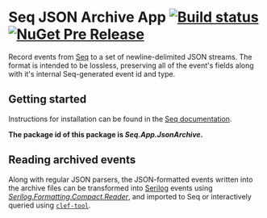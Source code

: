 # Seq JSON Archive App [![Build status](https://ci.appveyor.com/api/projects/status/3aq07d7prowagwgu?svg=true)](https://ci.appveyor.com/project/datalust/seq-app-jsonarchive) [![NuGet Pre Release](https://img.shields.io/nuget/vpre/Seq.App.JsonArchive.svg)](https://nuget.org/packages/Seq.App.JsonArchive)

Record events from [Seq](https://getseq.net) to a set of newline-delimited JSON streams. The format is intended to be lossless, preserving all of the event's fields along with it's internal Seq-generated event id and type.

## Getting started

Instructions for installation can be found in the [Seq documentation](https://docs.getseq.net/docs/installing-seq-apps).

**The package id of this package is _Seq.App.JsonArchive_.**

## Reading archived events

Along with regular JSON parsers, the JSON-formatted events written into the archive files can be transformed into [Serilog](https://serilog.net) events using [_Serilog.Formatting.Compact.Reader_](https://github.com/serilog/serilog-formatting-compact-reader), and imported to Seq or interactively queried using [`clef-tool`](https://github.com/datalust/clef-tool).

